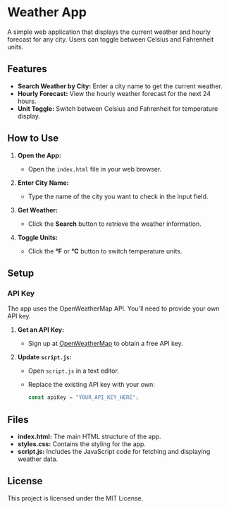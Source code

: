 # Weather App

A simple web application that displays the current weather and hourly forecast for any city. Users can toggle between Celsius and Fahrenheit units.

## Features

- **Search Weather by City:** Enter a city name to get the current weather.
- **Hourly Forecast:** View the hourly weather forecast for the next 24 hours.
- **Unit Toggle:** Switch between Celsius and Fahrenheit for temperature display.

## How to Use

1. **Open the App:**

   - Open the `index.html` file in your web browser.

2. **Enter City Name:**

   - Type the name of the city you want to check in the input field.

3. **Get Weather:**

   - Click the **Search** button to retrieve the weather information.

4. **Toggle Units:**
   - Click the **°F** or **°C** button to switch temperature units.

## Setup

### API Key

The app uses the OpenWeatherMap API. You'll need to provide your own API key.

1. **Get an API Key:**

   - Sign up at [OpenWeatherMap](https://openweathermap.org/api) to obtain a free API key.

2. **Update `script.js`:**

   - Open `script.js` in a text editor.
   - Replace the existing API key with your own:

     ```javascript
     const apiKey = "YOUR_API_KEY_HERE";
     ```

## Files

- **index.html:** The main HTML structure of the app.
- **styles.css:** Contains the styling for the app.
- **script.js:** Includes the JavaScript code for fetching and displaying weather data.

## License

This project is licensed under the MIT License.
